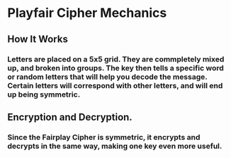 # Playfair Cipher Mechanics

## How It Works
### Letters are placed on a 5x5 grid. They are commpletely mixed up, and broken into groups. The key then tells a specific word or random letters that will help you decode the message. Certain letters will correspond with other letters, and will end up being symmetric.

## Encryption and Decryption.
### Since the Fairplay Cipher is symmetric, it encrypts and decrypts in the same way, making one key even more useful.
